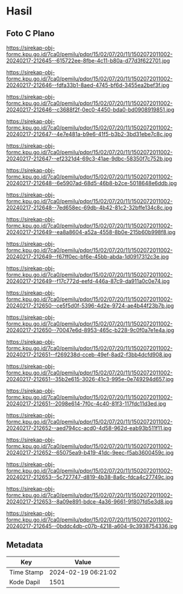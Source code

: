 # Hasil

## Foto C Plano

https://sirekap-obj-formc.kpu.go.id/7ca0/pemilu/pdpr/15/02/07/20/11/1502072011002-20240217-212645--615722ee-8fbe-4c11-b80a-d77d3f622701.jpg

https://sirekap-obj-formc.kpu.go.id/7ca0/pemilu/pdpr/15/02/07/20/11/1502072011002-20240217-212646--fdfa33b1-8aed-4745-bf6d-3455ea2bef3f.jpg

https://sirekap-obj-formc.kpu.go.id/7ca0/pemilu/pdpr/15/02/07/20/11/1502072011002-20240217-212646--c3688f2f-0ec0-4450-bda0-bd0908919851.jpg

https://sirekap-obj-formc.kpu.go.id/7ca0/pemilu/pdpr/15/02/07/20/11/1502072011002-20240217-212647--4e7e481a-b9e6-41f5-b3b2-3bd31ebe7c8c.jpg

https://sirekap-obj-formc.kpu.go.id/7ca0/pemilu/pdpr/15/02/07/20/11/1502072011002-20240217-212647--ef2321d4-69c3-41ae-9dbc-58350f7c752b.jpg

https://sirekap-obj-formc.kpu.go.id/7ca0/pemilu/pdpr/15/02/07/20/11/1502072011002-20240217-212648--6e5907ad-68d5-46b8-b2ce-5018648e6ddb.jpg

https://sirekap-obj-formc.kpu.go.id/7ca0/pemilu/pdpr/15/02/07/20/11/1502072011002-20240217-212648--7ed658ec-69db-4b42-81c2-32bffe134c8c.jpg

https://sirekap-obj-formc.kpu.go.id/7ca0/pemilu/pdpr/15/02/07/20/11/1502072011002-20240217-212649--ea8a8604-a52a-4558-8b0e-215b60b998f8.jpg

https://sirekap-obj-formc.kpu.go.id/7ca0/pemilu/pdpr/15/02/07/20/11/1502072011002-20240217-212649--f67ff0ec-bf6e-45bb-abda-1d0917312c3e.jpg

https://sirekap-obj-formc.kpu.go.id/7ca0/pemilu/pdpr/15/02/07/20/11/1502072011002-20240217-212649--f17c772d-eefd-446a-87c9-da911a0c0e74.jpg

https://sirekap-obj-formc.kpu.go.id/7ca0/pemilu/pdpr/15/02/07/20/11/1502072011002-20240217-212650--ce5f5d0f-5396-4d2e-9724-ae4b44f23b7b.jpg

https://sirekap-obj-formc.kpu.go.id/7ca0/pemilu/pdpr/15/02/07/20/11/1502072011002-20240217-212650--70047e6d-8953-465c-b228-9c0f0a7e1e4a.jpg

https://sirekap-obj-formc.kpu.go.id/7ca0/pemilu/pdpr/15/02/07/20/11/1502072011002-20240217-212651--f269238d-cceb-49ef-8ad2-f3bb4dcfd908.jpg

https://sirekap-obj-formc.kpu.go.id/7ca0/pemilu/pdpr/15/02/07/20/11/1502072011002-20240217-212651--35b2e615-3026-41c3-995e-0e749294d657.jpg

https://sirekap-obj-formc.kpu.go.id/7ca0/pemilu/pdpr/15/02/07/20/11/1502072011002-20240217-212651--2098e614-7f0c-4c40-81f3-117fdc11d3ed.jpg

https://sirekap-obj-formc.kpu.go.id/7ca0/pemilu/pdpr/15/02/07/20/11/1502072011002-20240217-212652--aed794cc-acd0-4d58-962d-eab93b511f11.jpg

https://sirekap-obj-formc.kpu.go.id/7ca0/pemilu/pdpr/15/02/07/20/11/1502072011002-20240217-212652--65075ea9-b419-41dc-9eec-f5ab3600459c.jpg

https://sirekap-obj-formc.kpu.go.id/7ca0/pemilu/pdpr/15/02/07/20/11/1502072011002-20240217-212653--5c727747-d819-4b38-8a6c-fdca4c27749c.jpg

https://sirekap-obj-formc.kpu.go.id/7ca0/pemilu/pdpr/15/02/07/20/11/1502072011002-20240217-212653--8a09e891-bdce-4a36-9661-9f807fd5e3d8.jpg

https://sirekap-obj-formc.kpu.go.id/7ca0/pemilu/pdpr/15/02/07/20/11/1502072011002-20240217-212645--0bddc4db-c07b-4218-a604-9c3938754336.jpg


## Metadata

| Key        | Value               |
| ---------- | ------------------- |
| Time Stamp | 2024-02-19 06:21:02 |
| Kode Dapil | 1501                |




